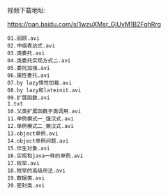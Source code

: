 视频下载地址:

https://pan.baidu.com/s/1wzuXMsr_GjUvM1B2FqhRrg



    01.回顾.avi
    02.中缀表达式.avi
    03.类委托.avi
    04.类委托实现方式二.avi
    05.委托加强.avi
    06.属性委托.avi
    07.by lazy惰性加载.avi
    08.by lazy和lateinit.avi
    09.扩展函数.avi
    1.txt
    10.父类扩展函数子类调用.avi
    11.单例模式一_饿汉式.avi
    12.单例模式二_懒汉式.avi
    13.object单例.avi
    14.object单例问题.avi
    15.伴生对象.avi
    16.实现和java一样的单例.avi
    17.枚举.avi
    18.枚举的高级用法.avi
    19.数据类.avi
    20.密封类.avi
